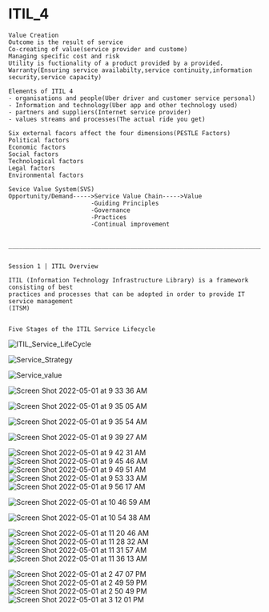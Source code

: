 # ITIL_4

```
Value Creation
Outcome is the result of service
Co-creating of value(service provider and custome)
Managing specific cost and risk
Utility is fuctionality of a product provided by a provided.
Warranty(Ensuring service availabilty,service continuity,information security,service capacity)

Elements of ITIL 4
- organisations and people(Uber driver and customer service personal)
- Information and technology(Uber app and other technology used)
- partners and suppliers(Internet service provider)
- values streams and processes(The actual ride you get)

Six external facors affect the four dimensions(PESTLE Factors)
Political factors
Economic factors
Social factors
Technological factors
Legal factors
Environmental factors

Sevice Value System(SVS)
Opportunity/Demand----->Service Value Chain----->Value
                       -Guiding Principles
                       -Governance
                       -Practices
                       -Continual improvement
                       
                       
_______________________________________________________________________________________________________________


Session 1 | ITIL Overview

ITIL (Information Technology Infrastructure Library) is a framework consisting of best
practices and processes that can be adopted in order to provide IT service management
(ITSM)


Five Stages of the ITIL Service Lifecycle

```

![ITIL_Service_LifeCycle](https://user-images.githubusercontent.com/52090888/166148965-ff88edc7-0f6a-4047-b2b4-c21ae9d7bac7.jpg)



![Service_Strategy](https://user-images.githubusercontent.com/52090888/166149344-658aa3b1-2be0-4eaf-bfcd-2aaf42f49f5b.jpg)




![Service_value](https://user-images.githubusercontent.com/52090888/166149936-c3342442-7d16-46a3-a772-954fc73316ea.jpg)

![Screen Shot 2022-05-01 at 9 33 36 AM](https://user-images.githubusercontent.com/52090888/166150843-6a388a73-d049-47b6-ba62-63f15e13f1a0.png)


![Screen Shot 2022-05-01 at 9 35 05 AM](https://user-images.githubusercontent.com/52090888/166150852-b60a1121-6def-4d1d-b71e-365cffad6afe.png)


![Screen Shot 2022-05-01 at 9 35 54 AM](https://user-images.githubusercontent.com/52090888/166150875-01b4ab33-792d-4282-8f3d-b201d5f383b5.png)


![Screen Shot 2022-05-01 at 9 39 27 AM](https://user-images.githubusercontent.com/52090888/166150887-e8e1a9f5-3cae-4b16-81a7-2b12b2fd8b17.png)



![Screen Shot 2022-05-01 at 9 42 31 AM](https://user-images.githubusercontent.com/52090888/166151581-63a585fe-fbfc-4fba-a432-9808b0406832.png)
![Screen Shot 2022-05-01 at 9 45 46 AM](https://user-images.githubusercontent.com/52090888/166151584-9a3831e0-6367-42a2-8ce0-b5ff7686fcf1.png)
![Screen Shot 2022-05-01 at 9 49 51 AM](https://user-images.githubusercontent.com/52090888/166151585-5c4e2286-3f97-4ad1-a5ed-b077cc428dd0.png)
![Screen Shot 2022-05-01 at 9 53 33 AM](https://user-images.githubusercontent.com/52090888/166151586-7c0971bc-3062-403e-8355-0a70abd3c173.png)
![Screen Shot 2022-05-01 at 9 56 17 AM](https://user-images.githubusercontent.com/52090888/166151587-1ee50d3f-6ab7-48b8-a5a5-e957ca57bcfc.png)


![Screen Shot 2022-05-01 at 10 46 59 AM](https://user-images.githubusercontent.com/52090888/166153903-cad915e4-46f1-43b0-8481-547204a2e9ac.png)

![Screen Shot 2022-05-01 at 10 54 38 AM](https://user-images.githubusercontent.com/52090888/166153905-98fbfcfe-dba9-4108-b81d-3c288fcf4699.png)



![Screen Shot 2022-05-01 at 11 20 46 AM](https://user-images.githubusercontent.com/52090888/166155498-ed2b1c9b-4747-427f-b0a1-d7ded211c677.png)
![Screen Shot 2022-05-01 at 11 28 32 AM](https://user-images.githubusercontent.com/52090888/166155499-1ec50c65-3f3f-4225-883a-6781ed40f09d.png)
![Screen Shot 2022-05-01 at 11 31 57 AM](https://user-images.githubusercontent.com/52090888/166155500-ab092ccb-b4f5-4c9a-88a5-799e20dce5fd.png)
![Screen Shot 2022-05-01 at 11 36 13 AM](https://user-images.githubusercontent.com/52090888/166155501-7522f88f-10e8-4824-957e-b4088cf3642f.png)






![Screen Shot 2022-05-01 at 2 47 07 PM](https://user-images.githubusercontent.com/52090888/166162933-a8329bfe-c8f1-4208-9389-31e8f15ac976.png)
![Screen Shot 2022-05-01 at 2 49 59 PM](https://user-images.githubusercontent.com/52090888/166162936-54090422-931b-44b5-a36d-12862b3a0f11.png)
![Screen Shot 2022-05-01 at 2 50 49 PM](https://user-images.githubusercontent.com/52090888/166162937-1bf5aec3-255b-4b4e-ba08-ac1e3444383f.png)
![Screen Shot 2022-05-01 at 3 12 01 PM](https://user-images.githubusercontent.com/52090888/166162938-a0d704d6-287a-4ede-bfc3-95d5dbb6de6b.png)


















